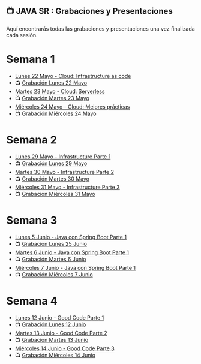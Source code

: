 ## 📺 JAVA SR : Grabaciones y Presentaciones
Aquí encontrarás todas las grabaciones y presentaciones una vez finalizada cada sesión.

# Semana 1
- [Lunes 22 Mayo - Cloud: Infrastructure as code](https://drive.google.com/file/d/1oIQZbq3nX0wkbU073wmmID9iHDffXeKz/view?usp=sharing)
- 📺 [Grabación Lunes 22 Mayo](https://drive.google.com/file/d/1weporRNcHI0HedUqiZFu8LL41RPDQ2YM/view?usp=sharing)
- [Martes 23 Mayo - Cloud: Serverless](https://drive.google.com/file/d/1bCkg0TOlv5ef_gt3LkTvfzZjuO9ngbyO/view?usp=sharing)
- 📺 [Grabación Martes 23 Mayo ](https://drive.google.com/file/d/17Tt8RzgQ6Efzg6HmEggYWdROSL4tYEJU/view?usp=sharing)
- [Miércoles 24 Mayo - Cloud: Mejores prácticas](https://drive.google.com/file/d/1Gaho9kXDPughaYh4-LkKGrMRi9-R7Hzy/view?usp=sharing)
- 📺 [Grabación Miércoles 24 Mayo]()

# Semana 2
- [Lunes 29 Mayo - Infrastructure Parte 1]()
- 📺 [Grabación Lunes 29 Mayo]()
- [Martes 30 Mayo - Infrastructure Parte 2]()
- 📺 [Grabación Martes 30 Mayo ]()
- [Miércoles 31 Mayo - Infrastructure Parte 3]()
- 📺 [Grabación Miércoles 31 Mayo]()

# Semana 3
- [Lunes 5 Junio - Java con Spring Boot Parte 1]()
- 📺 [Grabación Lunes 25 Junio]()
- [Martes 6 Junio - Java con Spring Boot Parte 1]()
- 📺 [Grabación Martes 6 Junio ]()
- [Miércoles 7 Junio - Java con Spring Boot Parte 1]()
- 📺 [Grabación Miércoles 7 Junio]()

# Semana 4
- [Lunes 12 Junio -  Good Code Parte 1]()
- 📺 [Grabación Lunes 12 Junio]()
- [Martes 13 Junio - Good Code Parte 2]()
- 📺 [Grabación Martes 13 Junio ]()
- [Miércoles 14 Junio - Good Code Parte 3]()
- 📺 [Grabación Miércoles 14 Junio]()
